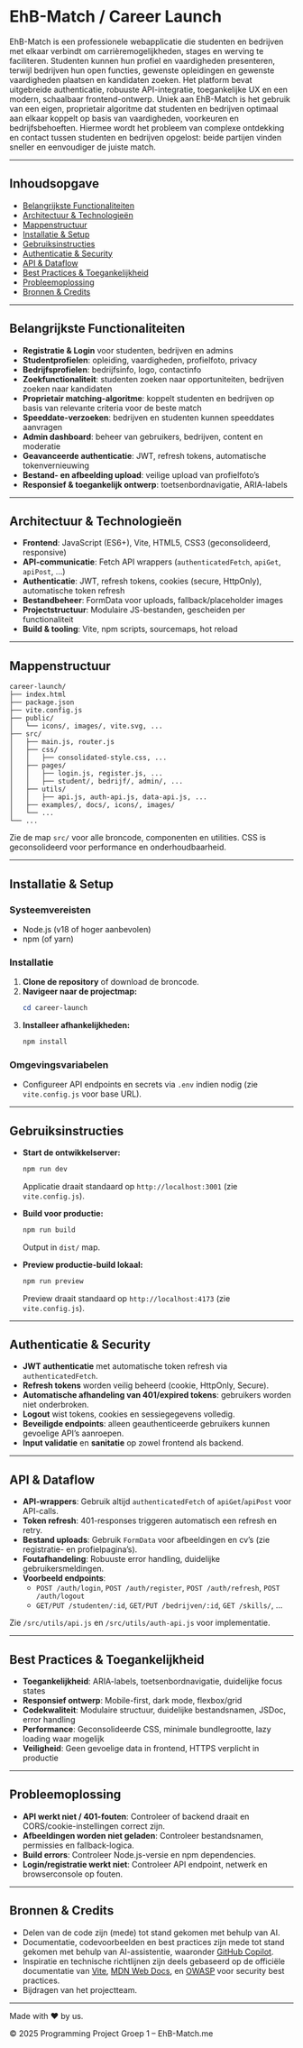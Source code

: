 # EhB-Match / Career Launch

EhB-Match is een professionele webapplicatie die studenten en bedrijven met elkaar verbindt om carrièremogelijkheden, stages en werving te faciliteren. Studenten kunnen hun profiel en vaardigheden presenteren, terwijl bedrijven hun open functies, gewenste opleidingen en gewenste vaardigheden plaatsen en kandidaten zoeken. Het platform bevat uitgebreide authenticatie, robuuste API-integratie, toegankelijke UX en een modern, schaalbaar frontend-ontwerp. Uniek aan EhB-Match is het gebruik van een eigen, proprietair algoritme dat studenten en bedrijven optimaal aan elkaar koppelt op basis van vaardigheden, voorkeuren en bedrijfsbehoeften. Hiermee wordt het probleem van complexe ontdekking en contact tussen studenten en bedrijven opgelost: beide partijen vinden sneller en eenvoudiger de juiste match.

---

## Inhoudsopgave

- [Belangrijkste Functionaliteiten](#belangrijkste-functionaliteiten)
- [Architectuur & Technologieën](#architectuur--technologieën)
- [Mappenstructuur](#mappenstructuur)
- [Installatie & Setup](#installatie--setup)
- [Gebruiksinstructies](#gebruiksinstructies)
- [Authenticatie & Security](#authenticatie--security)
- [API & Dataflow](#api--dataflow)
- [Best Practices & Toegankelijkheid](#best-practices--toegankelijkheid)
- [Probleemoplossing](#probleemoplossing)
- [Bronnen & Credits](#bronnen--credits)

---

## Belangrijkste Functionaliteiten

- **Registratie & Login** voor studenten, bedrijven en admins
- **Studentprofielen**: opleiding, vaardigheden, profielfoto, privacy
- **Bedrijfsprofielen**: bedrijfsinfo, logo, contactinfo
- **Zoekfunctionaliteit**: studenten zoeken naar opportuniteiten, bedrijven zoeken naar kandidaten
- **Proprietair matching-algoritme**: koppelt studenten en bedrijven op basis van relevante criteria voor de beste match
- **Speeddate-verzoeken**: bedrijven en studenten kunnen speeddates aanvragen
- **Admin dashboard**: beheer van gebruikers, bedrijven, content en moderatie
- **Geavanceerde authenticatie**: JWT, refresh tokens, automatische tokenvernieuwing
- **Bestand- en afbeelding upload**: veilige upload van profielfoto’s
- **Responsief & toegankelijk ontwerp**: toetsenbordnavigatie, ARIA-labels

---

## Architectuur & Technologieën

- **Frontend**: JavaScript (ES6+), Vite, HTML5, CSS3 (geconsolideerd, responsive)
- **API-communicatie**: Fetch API wrappers (`authenticatedFetch`, `apiGet`, `apiPost`, ...)
- **Authenticatie**: JWT, refresh tokens, cookies (secure, HttpOnly), automatische token refresh
- **Bestandbeheer**: FormData voor uploads, fallback/placeholder images
- **Projectstructuur**: Modulaire JS-bestanden, gescheiden per functionaliteit
- **Build & tooling**: Vite, npm scripts, sourcemaps, hot reload

---

## Mappenstructuur

```
career-launch/
├── index.html
├── package.json
├── vite.config.js
├── public/
│   └── icons/, images/, vite.svg, ...
├── src/
│   ├── main.js, router.js
│   ├── css/
│   │   ├── consolidated-style.css, ...
│   ├── pages/
│   │   ├── login.js, register.js, ...
│   │   ├── student/, bedrijf/, admin/, ...
│   ├── utils/
│   │   ├── api.js, auth-api.js, data-api.js, ...
│   ├── examples/, docs/, icons/, images/
│   └── ...
└── ...
```

Zie de map `src/` voor alle broncode, componenten en utilities. CSS is geconsolideerd voor performance en onderhoudbaarheid.

---

## Installatie & Setup

### Systeemvereisten
- Node.js (v18 of hoger aanbevolen)
- npm (of yarn)

### Installatie
1. **Clone de repository** of download de broncode.
2. **Navigeer naar de projectmap:**
   ```powershell
   cd career-launch
   ```
3. **Installeer afhankelijkheden:**
   ```powershell
   npm install
   ```

### Omgevingsvariabelen
- Configureer API endpoints en secrets via `.env` indien nodig (zie `vite.config.js` voor base URL).

---

## Gebruiksinstructies

- **Start de ontwikkelserver:**
  ```powershell
  npm run dev
  ```
  Applicatie draait standaard op `http://localhost:3001` (zie `vite.config.js`).

- **Build voor productie:**
  ```powershell
  npm run build
  ```
  Output in `dist/` map.

- **Preview productie-build lokaal:**
  ```powershell
  npm run preview
  ```
  Preview draait standaard op `http://localhost:4173` (zie `vite.config.js`).

---

## Authenticatie & Security

- **JWT authenticatie** met automatische token refresh via `authenticatedFetch`.
- **Refresh tokens** worden veilig beheerd (cookie, HttpOnly, Secure).
- **Automatische afhandeling van 401/expired tokens**: gebruikers worden niet onderbroken.
- **Logout** wist tokens, cookies en sessiegegevens volledig.
- **Beveiligde endpoints**: alleen geauthenticeerde gebruikers kunnen gevoelige API’s aanroepen.
- **Input validatie** en **sanitatie** op zowel frontend als backend.

---

## API & Dataflow

- **API-wrappers**: Gebruik altijd `authenticatedFetch` of `apiGet`/`apiPost` voor API-calls.
- **Token refresh**: 401-responses triggeren automatisch een refresh en retry.
- **Bestand uploads**: Gebruik `FormData` voor afbeeldingen en cv’s (zie registratie- en profielpagina’s).
- **Foutafhandeling**: Robuuste error handling, duidelijke gebruikersmeldingen.
- **Voorbeeld endpoints**:
  - `POST /auth/login`, `POST /auth/register`, `POST /auth/refresh`, `POST /auth/logout`
  - `GET/PUT /studenten/:id`, `GET/PUT /bedrijven/:id`, `GET /skills/`, ...

Zie `/src/utils/api.js` en `/src/utils/auth-api.js` voor implementatie.

---

## Best Practices & Toegankelijkheid

- **Toegankelijkheid**: ARIA-labels, toetsenbordnavigatie, duidelijke focus states
- **Responsief ontwerp**: Mobile-first, dark mode, flexbox/grid
- **Codekwaliteit**: Modulaire structuur, duidelijke bestandsnamen, JSDoc, error handling
- **Performance**: Geconsolideerde CSS, minimale bundlegrootte, lazy loading waar mogelijk
- **Veiligheid**: Geen gevoelige data in frontend, HTTPS verplicht in productie

---

## Probleemoplossing

- **API werkt niet / 401-fouten**: Controleer of backend draait en CORS/cookie-instellingen correct zijn.
- **Afbeeldingen worden niet geladen**: Controleer bestandsnamen, permissies en fallback-logica.
- **Build errors**: Controleer Node.js-versie en npm dependencies.
- **Login/registratie werkt niet**: Controleer API endpoint, netwerk en browserconsole op fouten.

---

## Bronnen & Credits

- Delen van de code zijn (mede) tot stand gekomen met behulp van AI.
- Documentatie, codevoorbeelden en best practices zijn mede tot stand gekomen met behulp van AI-assistentie, waaronder [GitHub Copilot](https://github.com/features/copilot).
- Inspiratie en technische richtlijnen zijn deels gebaseerd op de officiële documentatie van [Vite](https://vitejs.dev/), [MDN Web Docs](https://developer.mozilla.org/), en [OWASP](https://owasp.org/) voor security best practices.
- Bijdragen van het projectteam.

---

Made with ❤️ by us.

© 2025 Programming Project Groep 1 – EhB-Match.me